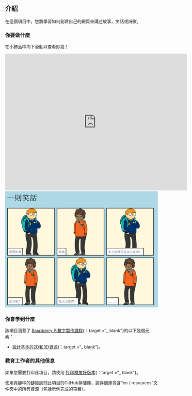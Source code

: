 ## 介紹

在這個項目中，您將學習如何創建自己的網頁來講述故事，笑話或詩歌。

### 你要做什麼

在小飾品中向下滾動以查看妙語！

<div class="trinket">
  <iframe src="https://trinket.io/embed/html/c8afdef912?outputOnly=true&start=result" width="600" height="450" frameborder="0" marginwidth="0" marginheight="0" allowfullscreen>
  </iframe>
  <img src="images/story-final.png">
</div>

### 你會學到什麼

該項目涵蓋了 [Raspberry Pi數字製作課程](http://rpf.io/curriculum){：target =“_ blank”}的以下幾個元素：

+ [設計基本的2D和3D資源](https://www.raspberrypi.org/curriculum/design/creator){：target =“_ blank”}。

### 教育工作者的其他信息

如果您需要打印此項目，請使用 [打印機友好版本](https://projects.raspberrypi.org/en/projects/tell-a-story/print){：target =“_ blank”}。

使用頁腳中的鏈接訪問此項目的GitHub存儲庫，該存儲庫包含“en / resources”文件夾中的所有資源（包括示例完成的項目）。